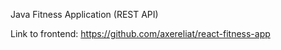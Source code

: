 Java Fitness Application (REST API)

Link to frontend: https://github.com/axereliat/react-fitness-app
